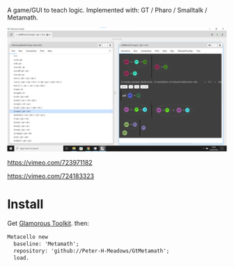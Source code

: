 A game/GUI to teach logic.
Implemented with: GT / Pharo / Smalltalk / Metamath.

![screenshot](mm.png)

https://vimeo.com/723971182

https://vimeo.com/724183323

# Install
Get [Glamorous Toolkit](https://gtoolkit.com/).
then:

```Smalltalk
Metacello new 
  baseline: 'Metamath'; 
  repository: 'github://Peter-H-Meadows/GtMetamath';
  load.
```

